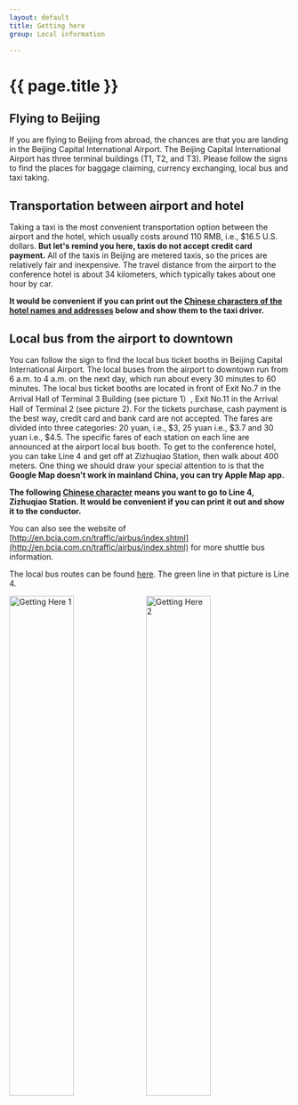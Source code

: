 ```yaml
---
layout: default
title: Getting here
group: Local information

---
```




# {{ page.title }}

## Flying to Beijing

If you are flying to Beijing from abroad, the chances are that you are landing in the Beijing Capital International Airport. The Beijing Capital International Airport has three terminal buildings (T1, T2, and T3). Please follow the signs to find the places for baggage claiming, currency exchanging, local bus and taxi taking.

## Transportation between airport and hotel 

Taking a taxi is the most convenient transportation option between the airport and the hotel, which usually costs around 110 RMB, i.e., $16.5 U.S. dollars. **But let&apos;s remind you here, taxis do not accept credit card payment.** All of the taxis in Beijing are metered taxis, so the prices are relatively fair and inexpensive. The travel distance from the airport to the conference hotel is about 34 kilometers, which typically takes about one hour by car.


**It would be convenient if you can print out the <a href="{{site.baseurl}}/files/local_info/Getting_here_Adresses.pdf" target="_blank">Chinese characters of the hotel names and addresses</a> below and show them to the taxi driver.**

## Local bus from the airport to downtown

You can follow the sign to find the local bus ticket booths in Beijing Capital International Airport. The local buses from the airport to downtown run from 6 a.m. to 4 a.m. on the next day, which run about every 30 minutes to 60 minutes. The local bus ticket booths are located in front of Exit No.7 in the Arrival Hall of Terminal 3 Building (see picture 1）, Exit No.11 in the Arrival Hall of Terminal 2 (see picture 2). For the tickets purchase, cash payment is the best way, credit card and bank card are not accepted. The fares are divided into three categories: 20 yuan, i.e., $3, 25 yuan i.e., $3.7 and 30 yuan i.e., $4.5. The specific fares of each station on each line are announced at the airport local bus booth. To get to the conference hotel, you can take Line 4 and get off at Zizhuqiao Station, then walk about 400 meters. One thing we should draw your special attention to is that the **Google Map doesn&apos;t work in mainland China, you can try Apple Map app.**


**The following <a href="{{site.baseurl}}/files/local_info/Getting_here_Line4.pdf" target="_blank">Chinese character</a>  means you want to go to Line 4, Zizhuqiao Station. It would be convenient if you can print it out and show it to the conductor.**

You can also see the website of [http://en.bcia.com.cn/traffic/airbus/index.shtml](http://en.bcia.com.cn/traffic/airbus/index.shtml) for more shuttle bus information. 

The local bus routes can be found <a href="{{site.baseurl}}/images/local_info/LocalBusRoutes.jpg" target="_blank">here</a>. The green line in that picture is Line 4.

<div class="imagetext">
    <img src="{{ site.baseurl }}/images/local_info/getting_here1.png" style="width:48%;" alt="Getting Here 1" />
   <img src="{{ site.baseurl }}/images/local_info/getting_here2.png" style="width:48%;"  alt="Getting Here 2" />
</div>
